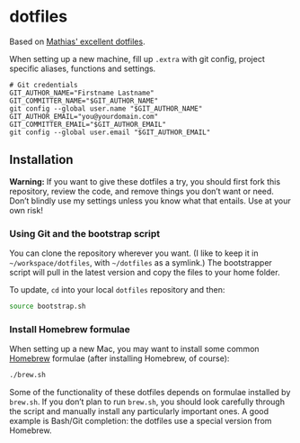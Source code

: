 #  dotfiles

Based on [Mathias' excellent dotfiles](https://github.com/mathiasbynens/dotfiles).

When setting up a new machine, fill up `.extra` with git config, project specific aliases, functions and settings.

```
# Git credentials
GIT_AUTHOR_NAME="Firstname Lastname"
GIT_COMMITTER_NAME="$GIT_AUTHOR_NAME"
git config --global user.name "$GIT_AUTHOR_NAME"
GIT_AUTHOR_EMAIL="you@yourdomain.com"
GIT_COMMITTER_EMAIL="$GIT_AUTHOR_EMAIL"
git config --global user.email "$GIT_AUTHOR_EMAIL"
```

## Installation

**Warning:** If you want to give these dotfiles a try, you should first fork this repository, review the code, and remove things you don’t want or need. Don’t blindly use my settings unless you know what that entails. Use at your own risk!

### Using Git and the bootstrap script

You can clone the repository wherever you want. (I like to keep it in `~/workspace/dotfiles`, with `~/dotfiles` as a symlink.) The bootstrapper script will pull in the latest version and copy the files to your home folder.

To update, `cd` into your local `dotfiles` repository and then:

```bash
source bootstrap.sh
```

### Install Homebrew formulae

When setting up a new Mac, you may want to install some common [Homebrew](https://brew.sh/) formulae (after installing Homebrew, of course):

```bash
./brew.sh
```

Some of the functionality of these dotfiles depends on formulae installed by `brew.sh`. If you don’t plan to run `brew.sh`, you should look carefully through the script and manually install any particularly important ones. A good example is Bash/Git completion: the dotfiles use a special version from Homebrew.
